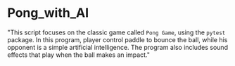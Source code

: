# Pong_with_AI

"This script focuses on the classic game called `Pong Game`, using the `pytest` package. In this program, player control paddle to bounce the ball, while his opponent is a simple artificial intelligence. The program also includes sound effects that play when the ball makes an impact."
